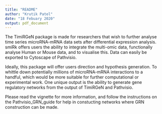 ```yaml
---
title: "README"
author: "Krutik Patel"
date: "18 Febuary 2020"
output: pdf_document
---
```


The TimiRGeN package is made for researchers that wish to further analyse time
series microRNA-mRNA data sets after differential expression analysis. 
smiRk offers users the ability to integrate the multi-omic data, 
functionally analyse Human or Mouse data, and to visualise this. Data can 
easily be exported to Cytoscape of Pathvisio. 

Ideally, this package will offer users direction and hypothesis generation.
To whittle down potentially millions of microRNA-mRNA interactions to a 
handful, which would be more suitable for further computational or experimental
work. One unique output is the ability to generate gene regulatory
networks from the output of TimiRGeN and Pathvisio. 

Please read the vignette for more information, and follow the instructions on 
the Pathvisio_GRN_guide for help in constucting networks where GRN construction
can be made.